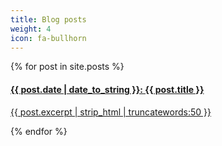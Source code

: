 ```yaml
---
title: Blog posts
weight: 4
icon: fa-bullhorn
---
```


<div class="list-group">
  {% for post in site.posts %}
    <a href="{{ post.url }}" class="list-group-item">
      <h4 class="list-group-item-heading">
        {{ post.date | date_to_string }}: {{ post.title }}
      </h4>
      <p class="list-group-item-text">
        {{ post.excerpt | strip_html | truncatewords:50 }}
      </p>
    </a>
  {% endfor %}
</div>